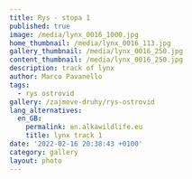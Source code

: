 ```yaml
---
title: Rys - stopa 1
published: true
image: /media/lynx_0016_1000.jpg
home_thumbnail: /media/lynx_0016_113.jpg
gallery_thumbnail: /media/lynx_0016_250.jpg
content_thumbnail: /media/lynx_0016_250.jpg
description: track of lynx
author: Marco Pavanello
tags:
  - rys ostrovid
gallery: /zajmove-druhy/rys-ostrovid
lang_alternatives:
  en_GB:
    permalink: en.alkawildlife.eu
    title: lynx track 1
date: '2022-02-16 20:38:43 +0100'
category: gallery
layout: photo
---
```


